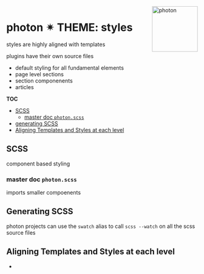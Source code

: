 <a href="https://photon-platform.net/">
    <img src="https://photon-platform.net/images/photon-logo-bg.png" alt="photon" title="photon" align="right" height="120" />
</a>







# photon ✴ THEME: styles

styles are highly aligned with templates

plugins have their own source files

- default styling for all fundamental elements
- page level sections
- section componenents
- articles

**TOC**
<!-- @import "[TOC]" {cmd="toc" depthFrom=2 depthTo=6 orderedList=false} -->
<!-- code_chunk_output -->

* [SCSS](#scss)
	* [master doc `photon.scss`](#master-doc-photonscss)
* [generating SCSS](#generating-scss)
* [Aligning Templates and Styles at each level](#aligning-templates-and-styles-at-each-level)

<!-- /code_chunk_output -->

## SCSS

component based styling

### master doc `photon.scss`
imports smaller compoenents


## Generating SCSS

photon projects can use the `swatch` alias to call `scss --watch` on all the scss source files

## Aligning Templates and Styles at each level

-
